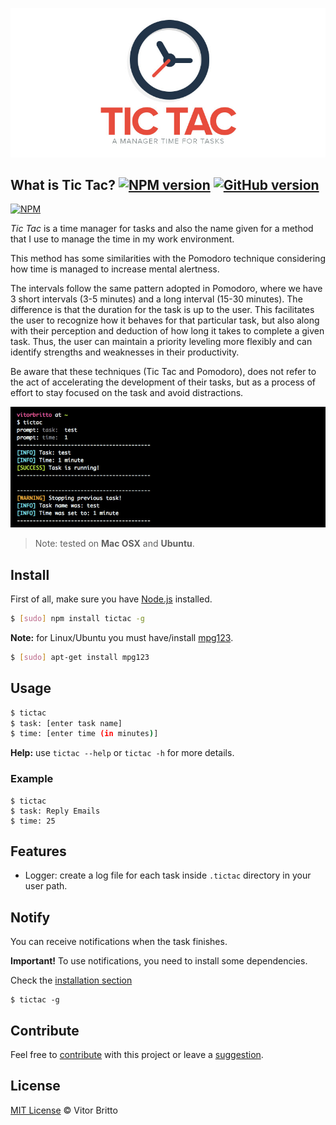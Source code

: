 ![Tic Tac Logo](src/tictac.jpg "Tic Tac")


## What is Tic Tac? [![NPM version](https://badge.fury.io/js/tictac.svg)](http://badge.fury.io/js/tictac) [![GitHub version](https://badge.fury.io/gh/vitorbritto%2Ftictac.svg)](http://badge.fury.io/gh/vitorbritto%2Ftictac)

[![NPM](https://nodei.co/npm/tictac.png?downloads=true)](https://nodei.co/npm/tictac/)

_Tic Tac_ is a time manager for tasks and also the name given for a method that I use to manage the time in my work environment.

This method has some similarities with the Pomodoro technique considering how time is managed to increase mental alertness.

The intervals follow the same pattern adopted in Pomodoro, where we have 3 short intervals (3-5 minutes) and a long interval (15-30 minutes). The difference is that the duration for the task is up to the user. This facilitates the user to recognize how it behaves for that particular task, but also along with their perception and deduction of how long it takes to complete a given task. Thus, the user can maintain a priority leveling more flexibly and can identify strengths and weaknesses in their productivity.

Be aware that these techniques (Tic Tac and Pomodoro), does not refer to the act of accelerating the development of their tasks, but as a process of effort to stay focused on the task and avoid distractions.

![Example](src/example.jpg "example")

> Note: tested on **Mac OSX** and **Ubuntu**.


## Install

First of all, make sure you have [Node.js](http://nodejs.org/) installed.

```bash
$ [sudo] npm install tictac -g
```

**Note:** for Linux/Ubuntu you must have/install [mpg123](https://github.com/dominictarr/mpg123).

```bash
$ [sudo] apt-get install mpg123
```

## Usage

```bash
$ tictac
$ task: [enter task name]
$ time: [enter time (in minutes)]
```

**Help:** use `tictac --help` or `tictac -h` for more details.

### Example

```
$ tictac
$ task: Reply Emails
$ time: 25
```

## Features

- Logger: create a log file for each task inside `.tictac` directory in your user path.

## Notify
You can receive notifications when the task finishes.

**Important!** To use notifications, you need to install some dependencies.

Check the [installation section](https://github.com/visionmedia/node-growl#installation)

```
$ tictac -g
```


## Contribute

Feel free to [contribute](https://github.com/vitorbritto/tictac/pulls) with this project or leave a [suggestion](https://github.com/vitorbritto/tictac/issues).


## License

[MIT License](http://vitorbritto.mit-license.org/) © Vitor Britto
